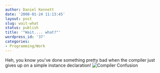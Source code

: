 ```yaml
---
author: Daniel Kennett
date: '2008-01-24 11:13:45'
layout: post
slug: wait-what
status: publish
title: '"Wait.... what?"'
wordpress_id: '37'
categories:
- Programming/Work
---
```


Heh, you know you've done something pretty bad when the compiler just
gives up on a simple instance declaration! ![Compiler Confusion](http://danielkennett.org/pictures/compilerconfusion.png)
